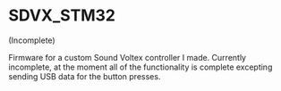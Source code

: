 # SDVX_STM32
(Incomplete)

Firmware for a custom Sound Voltex controller I made. Currently incomplete, at the moment all of the functionality is complete excepting sending USB data for the button presses.
